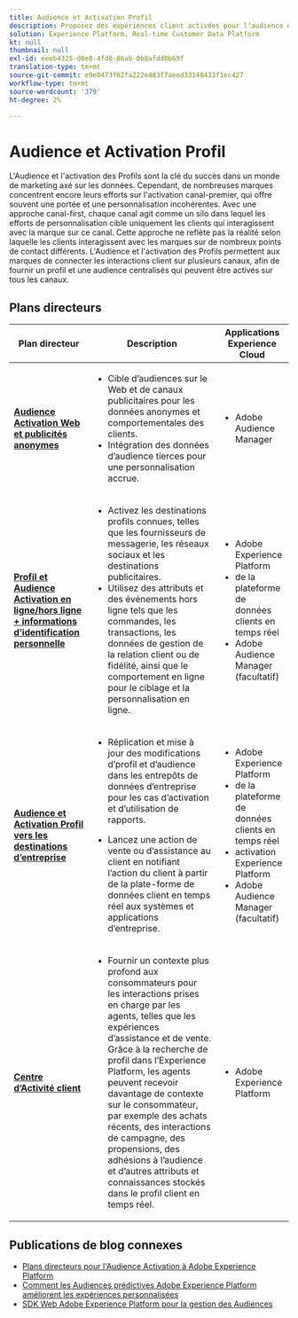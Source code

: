 ```yaml
---
title: Audience et Activation Profil
description: Proposez des expériences client activées pour l’audience et centrées sur le profil grâce aux ​ de plateforme de données client en temps réel.
solution: Experience Platform, Real-time Customer Data Platform
kt: null
thumbnail: null
exl-id: eeeb4325-d0e8-4fd8-86ab-0b8afdd0b69f
translation-type: tm+mt
source-git-commit: e9e8473f62fa222e483f7aeed33148433f1ec427
workflow-type: tm+mt
source-wordcount: '379'
ht-degree: 2%

---
```



# Audience et Activation Profil

L&#39;Audience et l&#39;activation des Profils sont la clé du succès dans un monde de marketing axé sur les données. Cependant, de nombreuses marques concentrent encore leurs efforts sur l&#39;activation canal-premier, qui offre souvent une portée et une personnalisation incohérentes. Avec une approche canal-first, chaque canal agit comme un silo dans lequel les efforts de personnalisation cible uniquement les clients qui interagissent avec la marque sur ce canal. Cette approche ne reflète pas la réalité selon laquelle les clients interagissent avec les marques sur de nombreux points de contact différents. L&#39;Audience et l&#39;activation des Profils permettent aux marques de connecter les interactions client sur plusieurs canaux, afin de fournir un profil et une audience centralisés qui peuvent être activés sur tous les canaux.

## Plans directeurs

| Plan directeur | Description | Applications Experience Cloud |
|---|---|---|
| **[Audience Activation Web et publicités anonymes](anonymous.md)** | <ul><li>Cible d’audiences sur le Web et de canaux publicitaires pour les données anonymes et comportementales des clients.</li><li>Intégration des données d’audience tierces pour une personnalisation accrue.</li></ul> | <ul><li>Adobe Audience Manager</li></ul> |
| **[Profil et Audience Activation en ligne/hors ligne + informations d’identification personnelle](online-offline.md)** | <ul><li>Activez les destinations profils connues, telles que les fournisseurs de messagerie, les réseaux sociaux et les destinations publicitaires. </li><li>Utilisez des attributs et des événements hors ligne tels que les commandes, les transactions, les données de gestion de la relation client ou de fidélité, ainsi que le comportement en ligne pour le ciblage et la personnalisation en ligne.</li></ul> | <ul><li>Adobe Experience Platform</li><li>  de la plateforme de données clients en temps réel</li><li>Adobe Audience Manager (facultatif)</li></ul> |
| **[Audience et Activation Profil vers les destinations d’entreprise](enterprise-destinations.md)** | <ul><li>Réplication et mise à jour des modifications d’profil et d’audience dans les entrepôts de données d’entreprise pour les cas d’activation et d’utilisation de rapports. </li></ul><ul><li>Lancez une action de vente ou d’assistance au client en notifiant l’action du client à partir de la plate-forme de données client en temps réel aux systèmes et applications d’entreprise.</li></ul> | <ul><li>Adobe Experience Platform</li><li> de la plateforme de données clients en temps réel</li><li>activation Experience Platform</li><li>Adobe Audience Manager (facultatif)</li></ul> |
| **[Centre d’Activité client](customer-activity.md)** | <ul><li>Fournir un contexte plus profond aux consommateurs pour les interactions prises en charge par les agents, telles que les expériences d’assistance et de vente. Grâce à la recherche de profil dans l’Experience Platform, les agents peuvent recevoir davantage de contexte sur le consommateur, par exemple des achats récents, des interactions de campagne, des propensions, des adhésions à l’audience et d’autres attributs et connaissances stockés dans le profil client en temps réel.</li></ul> | <ul><li>Adobe Experience Platform</li></ul> |

## Publications de blog connexes

* [Plans directeurs pour l&#39;Audience Activation à Adobe Experience Platform](https://medium.com/adobetech/a-blueprint-for-audience-activation-in-adobe-experience-platform-b2b30fae90fd)
* [Comment les Audiences prédictives Adobe Experience Platform améliorent les expériences personnalisées](https://medium.com/adobetech/how-adobe-experience-platform-predictive-audiences-improves-personalized-experiences-1f75a60cb7a3)
* [SDK Web Adobe Experience Platform pour la gestion des Audiences](https://medium.com/adobetech/adobe-experience-platform-web-sdk-for-audience-management-751fa6d063bc)
